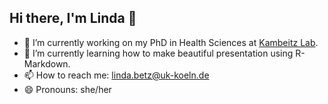 ## Hi there, I'm Linda 👋

- 🔭 I’m currently working on my PhD in Health Sciences at [Kambeitz Lab](https://www.kambeitzlab.com).
- 🌱 I’m currently learning how to make beautiful presentation using R-Markdown.
- 📫 How to reach me: linda.betz@uk-koeln.de 
- 😄 Pronouns: she/her
<!--
**LindaBetz/LindaBetz** is a ✨ _special_ ✨ repository because its `README.md` (this file) appears on your GitHub profile.

Here are some ideas to get you started:

- 🔭 I’m currently working on ...
- 🌱 I’m currently learning ...
- 👯 I’m looking to collaborate on ...
- 🤔 I’m looking for help with ...
- 💬 Ask me about ...
- 📫 How to reach me: ...
- 😄 Pronouns: ...
- ⚡ Fun fact: ...
-->
